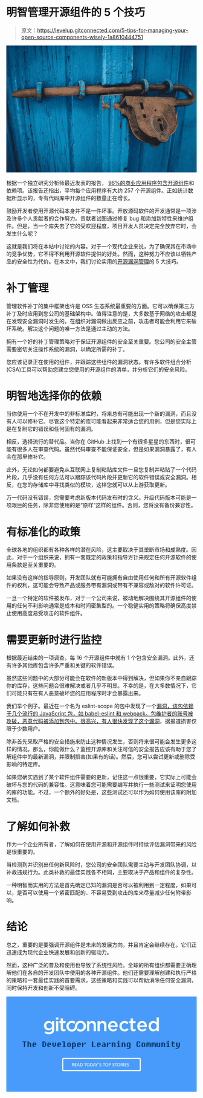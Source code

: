 # 明智管理开源组件的 5 个技巧

> 原文：<https://levelup.gitconnected.com/5-tips-for-managing-your-open-source-components-wisely-1a8610444751>

![](img/2afa350c0887420589e99401584d6ee6.png)

根据一个独立研究分析师最近发表的报告， [96%的商业应用程序包含开源组件](https://www.helpnetsecurity.com/2018/05/22/open-source-code-security-risk/)和依赖项。该报告还指出，平均每个应用程序有大约 257 个开源组件。正如统计数据所显示的，专有代码库中开源组件的数量正在增长。

鼓励开发者使用开源代码本身并不是一件坏事。开放源码软件的开发通常是一项涉及许多个人贡献者的合作努力。贡献者试图通过修复 bug 和添加新特性来维护组件。但是，当一个库失去了它的受欢迎程度，项目开发人员决定完全放弃它时，会发生什么呢？

这就是我们将在本帖中讨论的内容。对于一个现代企业来说，为了确保其在市场中的竞争优势，它不得不利用开源软件提供的好处。然而，这种努力不应该以牺牲产品的安全性为代价。在本文中，我们讨论实用的[开源漏洞管理](https://resources.whitesourcesoftware.com/blog-whitesource/open-source-vulnerability-management)的 5 大技巧。

# 补丁管理

管理软件补丁的集中框架也许是 OSS 生态系统最重要的方面。它可以确保第三方补丁及时应用到您公司的基础架构中。值得注意的是，大多数基于网络的攻击都是在发现安全漏洞时发生的。在组织对漏洞做出反应之前，攻击者可能会利用它来破坏系统。解决这个问题的唯一方法是通过主动的方法。

拥有一个好的补丁管理策略对于保证开源组件的安全至关重要。您公司的安全主管需要密切关注操作系统的漏洞，以确定所需的补丁。

您应该记录正在使用的组件，并跟踪这些组件的漏洞状态。有许多软件组合分析(CSA)工具可以帮助您建立您使用的开源组件的清单，并分析它们的安全风险。

# 明智地选择你的依赖

当你使用一个不在开发中的非标准库时，将来总有可能出现一个新的漏洞，而且没有人可以修补它。尽管这个特定的库可能看起来非常适合您的用例，但是您实际上是在复制它的错误和任何固有的漏洞。

相反，选择流行的替代品。当你在 GitHub 上找到一个有很多星星的东西时，很可能有很多人在审查代码。虽然代码审查不能保证安全，但是如果漏洞暴露了，有人会在那里修补它。

此外，无论如何都要避免从互联网上复制粘贴库文件一旦您复制并粘贴了一个代码片段，几乎没有任何方法可以跟踪该代码片段并更新它的软件错误或安全漏洞。相反，在您的存储库中寻找类似的模块，这样您就可以从上游获取更新。

万一代码没有错误，您需要考虑新版本代码发布时的含义。升级代码版本可能是一项艰巨的任务，除非您使用的是“原样”这样的组件。否则，您将没有备份兼容性。

# 有标准化的政策

全球各地的组织都有各种各样的潜在风险，这主要取决于其垄断市场和成熟度。因此，对于一个组织来说，拥有一套既定的政策和指导方针来规定任何开源软件的使用条款是至关重要的。

如果没有这样的指导原则，开发团队就有可能拥有自由使用任何和所有开源软件组件的权利，这可能会导致产品或服务带有漏洞或带有不兼容或敌对的软件许可证。

一旦一个特定的软件被发布，对于一个公司来说，被动地解决围绕其开源组件的使用的任何不利影响通常是成本和时间密集型的。一个稳健实用的策略将确保高度禁止使用高度易受攻击的软件组件。

# 需要更新时进行监控

根据最近结束的一项调查，每 16 个开源组件中就有 1 个包含安全漏洞。此外，还有许多其他库包含许多严重和关键的软件错误。

虽然这些问题中的大部分可能会在软件的新版本中得到解决，但如果你不亲自跟踪你的库存，这些问题会很难解决或者几乎不明显。不幸的是，在大多数情况下，它们可能只有在有人恶意破坏您的应用程序时才会暴露出来。

我们举个例子。最近在一个名为 eslint-scope 的包中发现了一个[漏洞，该包依赖于几个流行的 JavaScript 包，如 babel-eslint 和 webpack。包维护者的账号被攻破，恶意代码被添加到包中。很高兴，](https://eslint.org/blog/2018/07/postmortem-for-malicious-package-publishes)[有人很快发现了这个漏洞](https://github.com/eslint/eslint-scope/issues/39)，据报道损害仅限于少数用户。

除非首先采取严格的安全措施来防止这种情况发生，否则将来很可能会发生更多这样的情况。那么，你能做什么？监控开源库和关注可信的安全报告应该有助于您了解组件中的最新漏洞，并限制损害(如果有的话)。然后，您可以尝试更新或删除受影响的特定库。

如果您确实遇到了某个软件组件需要的更新，记住这一点很重要，它实际上可能会破坏与您的代码的兼容性。这意味着您可能需要编写并执行一些测试来证明您使用的库的功能。不过，一个额外的好处是，这些测试还可以作为如何使用该库的附加文档。

# 了解如何补救

作为一个企业所有者，了解如何在使用开源和开源组件时持续评估漏洞带来的风险是很重要的。

当检测到并识别出任何新风险时，您公司的安全团队需要主动与开发团队协调，以补救违规行为。此类补救的最佳实践各不相同，主要取决于产品和组件的复杂性。

一种明智而实用的方法是首先确定已知的漏洞是否可以被利用到一定程度，如果可以，是否可以使用一个紧密匹配的、不容易受到攻击的库来尽量减少任何附带影响。

# 结论

总之，重要的是要强调开源组件是未来的发展方向，并且肯定会继续存在。它们正迅速成为现代企业快速发展和创新的驱动力。

然而，这种广泛的普及和使用也导致了系统性风险。全球的所有组织都需要正确理解他们在各自的开发团队中使用的各种开源组件。他们还需要理解创建和执行严格的策略和一套最佳实践的首要需求，这些策略和实践可以帮助消除任何安全漏洞，同时保持开发和创新不受阻碍。

[![](img/439094b9a664ef0239afbc4565c6ca49.png)](https://levelup.gitconnected.com/?utm_source=bottom-banner)
